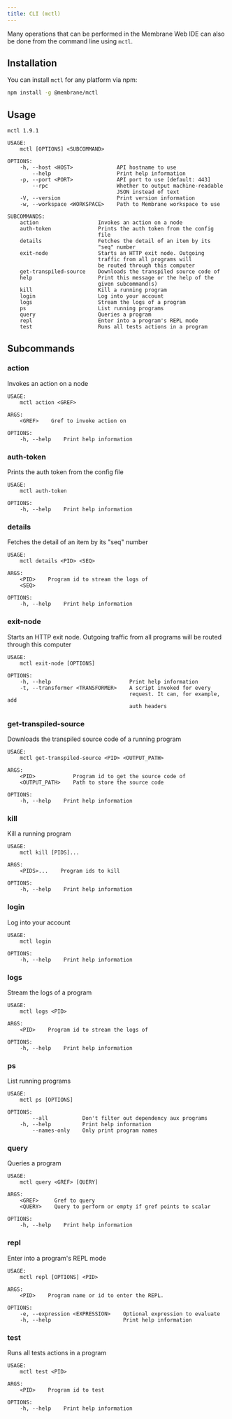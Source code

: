```yaml
---
title: CLI (mctl)
---
```


Many operations that can be performed in the Membrane Web IDE can also be done
from the command line using `mctl`.

## Installation

You can install `mctl` for any platform via npm:

```sh
npm install -g @membrane/mctl
```

<!-- USAGE -->

## Usage

```cli-help
mctl 1.9.1

USAGE:
    mctl [OPTIONS] <SUBCOMMAND>

OPTIONS:
    -h, --host <HOST>              API hostname to use
        --help                     Print help information
    -p, --port <PORT>              API port to use [default: 443]
        --rpc                      Whether to output machine-readable
                                   JSON instead of text
    -V, --version                  Print version information
    -w, --workspace <WORKSPACE>    Path to Membrane workspace to use

SUBCOMMANDS:
    action                   Invokes an action on a node
    auth-token               Prints the auth token from the config
                             file
    details                  Fetches the detail of an item by its
                             "seq" number
    exit-node                Starts an HTTP exit node. Outgoing
                             traffic from all programs will
                             be routed through this computer
    get-transpiled-source    Downloads the transpiled source code of
    help                     Print this message or the help of the
                             given subcommand(s)
    kill                     Kill a running program
    login                    Log into your account
    logs                     Stream the logs of a program
    ps                       List running programs
    query                    Queries a program
    repl                     Enter into a program's REPL mode
    test                     Runs all tests actions in a program

```

<!-- SUBCOMMANDS -->

## Subcommands

### action

Invokes an action on a node

```cli-help
USAGE:
    mctl action <GREF>

ARGS:
    <GREF>    Gref to invoke action on

OPTIONS:
    -h, --help    Print help information
```

### auth-token

Prints the auth token from the config file

```cli-help
USAGE:
    mctl auth-token

OPTIONS:
    -h, --help    Print help information
```

### details

Fetches the detail of an item by its "seq" number

```cli-help
USAGE:
    mctl details <PID> <SEQ>

ARGS:
    <PID>    Program id to stream the logs of
    <SEQ>

OPTIONS:
    -h, --help    Print help information
```

### exit-node

Starts an HTTP exit node. Outgoing traffic from all programs will be routed
through this computer

```cli-help
USAGE:
    mctl exit-node [OPTIONS]

OPTIONS:
    -h, --help                         Print help information
    -t, --transformer <TRANSFORMER>    A script invoked for every
                                       request. It can, for example, add
                                       auth headers
```

### get-transpiled-source

Downloads the transpiled source code of a running program

```cli-help
USAGE:
    mctl get-transpiled-source <PID> <OUTPUT_PATH>

ARGS:
    <PID>            Program id to get the source code of
    <OUTPUT_PATH>    Path to store the source code

OPTIONS:
    -h, --help    Print help information
```

### kill

Kill a running program

```cli-help
USAGE:
    mctl kill [PIDS]...

ARGS:
    <PIDS>...    Program ids to kill

OPTIONS:
    -h, --help    Print help information
```

### login

Log into your account

```cli-help
USAGE:
    mctl login

OPTIONS:
    -h, --help    Print help information
```

### logs

Stream the logs of a program

```cli-help
USAGE:
    mctl logs <PID>

ARGS:
    <PID>    Program id to stream the logs of

OPTIONS:
    -h, --help    Print help information
```

### ps

List running programs

```cli-help
USAGE:
    mctl ps [OPTIONS]

OPTIONS:
        --all           Don't filter out dependency aux programs
    -h, --help          Print help information
        --names-only    Only print program names
```

### query

Queries a program

```cli-help
USAGE:
    mctl query <GREF> [QUERY]

ARGS:
    <GREF>     Gref to query
    <QUERY>    Query to perform or empty if gref points to scalar

OPTIONS:
    -h, --help    Print help information
```

### repl

Enter into a program's REPL mode

```cli-help
USAGE:
    mctl repl [OPTIONS] <PID>

ARGS:
    <PID>    Program name or id to enter the REPL.

OPTIONS:
    -e, --expression <EXPRESSION>    Optional expression to evaluate
    -h, --help                       Print help information
```

### test

Runs all tests actions in a program

```cli-help
USAGE:
    mctl test <PID>

ARGS:
    <PID>    Program id to test

OPTIONS:
    -h, --help    Print help information
```

<!-- END -->
